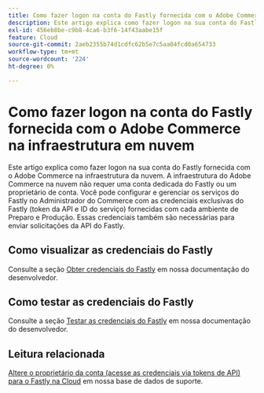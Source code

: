 ```yaml
---
title: Como fazer logon na conta do Fastly fornecida com o Adobe Commerce na infraestrutura em nuvem
description: Este artigo explica como fazer logon na sua conta do Fastly fornecida com o Adobe Commerce na infraestrutura da nuvem. A infraestrutura do Adobe Commerce na nuvem não requer uma conta dedicada do Fastly ou um proprietário de conta. Você pode configurar e gerenciar os serviços do Fastly no Administrador do Commerce com as credenciais exclusivas do Fastly (token da API e ID do serviço) fornecidas com cada ambiente de Preparo e Produção. Essas credenciais também são necessárias para enviar solicitações da API do Fastly.
exl-id: 456eb8be-c9b8-4ca6-b3f6-14f43aabe15f
feature: Cloud
source-git-commit: 2aeb2355b74d1cdfc62b5e7c5aa04fcd0a654733
workflow-type: tm+mt
source-wordcount: '224'
ht-degree: 0%

---
```


# Como fazer logon na conta do Fastly fornecida com o Adobe Commerce na infraestrutura em nuvem

Este artigo explica como fazer logon na sua conta do Fastly fornecida com o Adobe Commerce na infraestrutura da nuvem. A infraestrutura do Adobe Commerce na nuvem não requer uma conta dedicada do Fastly ou um proprietário de conta. Você pode configurar e gerenciar os serviços do Fastly no Administrador do Commerce com as credenciais exclusivas do Fastly (token da API e ID do serviço) fornecidas com cada ambiente de Preparo e Produção. Essas credenciais também são necessárias para enviar solicitações da API do Fastly.

## Como visualizar as credenciais do Fastly

Consulte a seção [Obter credenciais do Fastly](https://experienceleague.adobe.com/en/docs/commerce-cloud-service/user-guide/cdn/setup-fastly/fastly-configuration#cloud-fastly-creds) em nossa documentação do desenvolvedor.

## Como testar as credenciais do Fastly

Consulte a seção [Testar as credenciais do Fastly](https://experienceleague.adobe.com/en/docs/commerce-cloud-service/user-guide/cdn/setup-fastly/fastly-configuration#test-the-fastly-credentials) em nossa documentação do desenvolvedor.

## Leitura relacionada

[Altere o proprietário da conta (acesse as credenciais via tokens de API) para o Fastly na Cloud](/help/how-to/general/change-account-owner-access-credentials-via-api-tokens-for-fastly-on-cloud.md) em nossa base de dados de suporte.
